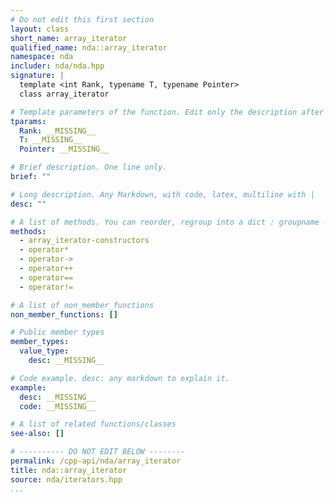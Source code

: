 ```yaml
---
# Do not edit this first section
layout: class
short_name: array_iterator
qualified_name: nda::array_iterator
namespace: nda
includer: nda/nda.hpp
signature: |
  template <int Rank, typename T, typename Pointer>
  class array_iterator

# Template parameters of the function. Edit only the description after the :
tparams:
  Rank: __MISSING__
  T: __MISSING__
  Pointer: __MISSING__

# Brief description. One line only.
brief: ""

# Long description. Any Markdown, with code, latex, multiline with |
desc: ""

# A list of methods. You can reorder, regroup into a dict : groupname -> list
methods:
  - array_iterator-constructors
  - operator*
  - operator->
  - operator++
  - operator==
  - operator!=

# A list of non_member_functions
non_member_functions: []

# Public member types
member_types:
  value_type:
    desc: __MISSING__

# Code example. desc: any markdown to explain it.
example:
  desc: __MISSING__
  code: __MISSING__

# A list of related functions/classes
see-also: []

# ---------- DO NOT EDIT BELOW --------
permalink: /cpp-api/nda/array_iterator
title: nda::array_iterator
source: nda/iterators.hpp
...
```


